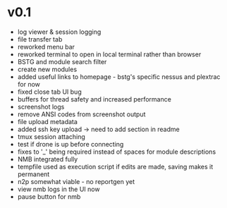 # v0.1
- log viewer & session logging
- file transfer tab
- reworked menu bar
- reworked terminal to open in local terminal rather than browser
- BSTG and module search filter
- create new modules
- added useful links to homepage - bstg's specific nessus and plextrac for now
- fixed close tab UI bug 
- buffers for thread safety and increased performance
- screenshot logs
- remove ANSI codes from screenshot output
- file upload metadata
- added ssh key upload -> need to add section in readme
- tmux session attaching
- test if drone is up before connecting
- fixes to '_' being required instead of spaces for module descriptions
- NMB integrated fully
- tempfile used as execution script if edits are made, saving makes it permanent 
- n2p somewhat viable - no reportgen yet
- view nmb logs in the UI now
- pause button for nmb